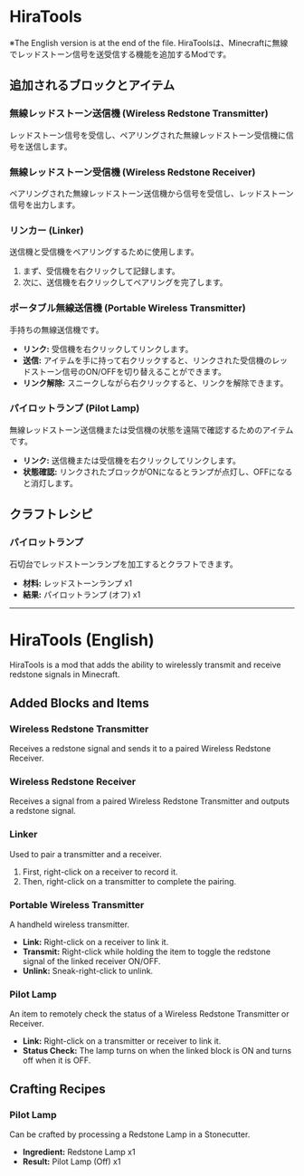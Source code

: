 # HiraTools

※The English version is at the end of the file.
HiraToolsは、Minecraftに無線でレッドストーン信号を送受信する機能を追加するModです。

## 追加されるブロックとアイテム

### 無線レッドストーン送信機 (Wireless Redstone Transmitter)
レッドストーン信号を受信し、ペアリングされた無線レッドストーン受信機に信号を送信します。

### 無線レッドストーン受信機 (Wireless Redstone Receiver)
ペアリングされた無線レッドストーン送信機から信号を受信し、レッドストーン信号を出力します。

### リンカー (Linker)
送信機と受信機をペアリングするために使用します。
1.  まず、受信機を右クリックして記録します。
2.  次に、送信機を右クリックしてペアリングを完了します。

### ポータブル無線送信機 (Portable Wireless Transmitter)
手持ちの無線送信機です。
- **リンク:** 受信機を右クリックしてリンクします。
- **送信:** アイテムを手に持って右クリックすると、リンクされた受信機のレッドストーン信号のON/OFFを切り替えることができます。
- **リンク解除:** スニークしながら右クリックすると、リンクを解除できます。

### パイロットランプ (Pilot Lamp)
無線レッドストーン送信機または受信機の状態を遠隔で確認するためのアイテムです。
- **リンク:** 送信機または受信機を右クリックしてリンクします。
- **状態確認:** リンクされたブロックがONになるとランプが点灯し、OFFになると消灯します。

## クラフトレシピ

### パイロットランプ
石切台でレッドストーンランプを加工するとクラフトできます。

- **材料:** レッドストーンランプ x1
- **結果:** パイロットランプ (オフ) x1

---

# HiraTools (English)

HiraTools is a mod that adds the ability to wirelessly transmit and receive redstone signals in Minecraft.

## Added Blocks and Items

### Wireless Redstone Transmitter
Receives a redstone signal and sends it to a paired Wireless Redstone Receiver.

### Wireless Redstone Receiver
Receives a signal from a paired Wireless Redstone Transmitter and outputs a redstone signal.

### Linker
Used to pair a transmitter and a receiver.
1.  First, right-click on a receiver to record it.
2.  Then, right-click on a transmitter to complete the pairing.

### Portable Wireless Transmitter
A handheld wireless transmitter.
- **Link:** Right-click on a receiver to link it.
- **Transmit:** Right-click while holding the item to toggle the redstone signal of the linked receiver ON/OFF.
- **Unlink:** Sneak-right-click to unlink.

### Pilot Lamp
An item to remotely check the status of a Wireless Redstone Transmitter or Receiver.
- **Link:** Right-click on a transmitter or receiver to link it.
- **Status Check:** The lamp turns on when the linked block is ON and turns off when it is OFF.

## Crafting Recipes

### Pilot Lamp
Can be crafted by processing a Redstone Lamp in a Stonecutter.

- **Ingredient:** Redstone Lamp x1
- **Result:** Pilot Lamp (Off) x1